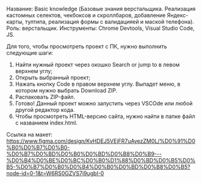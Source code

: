 Название: Basic knowledge (Базовые знания верстальщика. Реализация кастомных селектов, чекбоксов и скроллбаров, добавление Яндекс-карты, тултипа, реализация формы с валидацияей и маской телефона). 
Роль: верстальщик. 
Инструменты: Chrome Devtools, Visual Studio Code, JS. 

Для того, чтобы просмотреть проект с ПК, нужно выполнить следующие шаги:
  1. Найти нужный проект через окошко Search or jump to в левом верхнем углу;
  2. Открыть выбранный проект;
  3. Нажать кнопку Code в правом верхнем углу. Выпадет меню, в котором нужно выбрать Download ZIP.
  4. Распаковать ZIP-файл.
  5. Готово! Данный проект можно запустить через VSCOde или любой другой редактор кода.
  6. Чтобы просмотреть HTML-версию сайта, нужно найти в папке файл с названием index.html.

Ссылка на макет: https://www.figma.com/design/KvHDEJ5VEjFR7uAyezZM0L/%D0%91%D0%B0%D0%B7%D0%B0-%D0%B7%D0%BD%D0%B0%D0%BD%D0%B8%D0%B9---%D0%B4%D0%BE%D0%BC%D0%B0%D1%88%D0%BD%D0%B5%D0%B5-%D0%B7%D0%B0%D0%B4%D0%B0%D0%BD%D0%B8%D0%B5?node-id=0-1&t=W6RS0GZVS7j9ugbI-0
